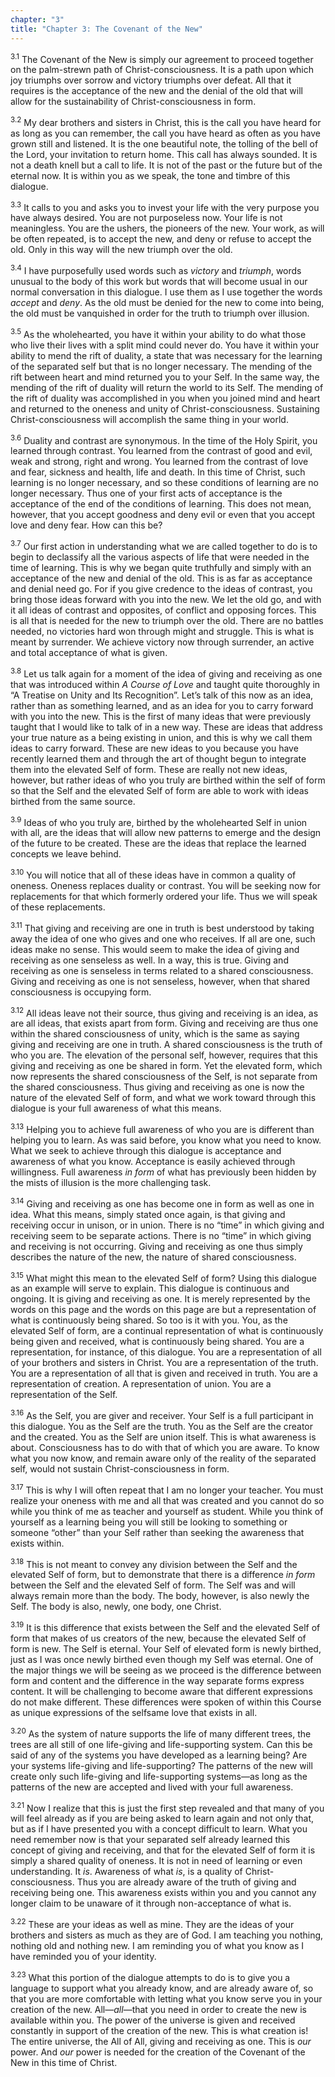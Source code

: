 ```yaml
---
chapter: "3"
title: "Chapter 3: The Covenant of the New"
---
```


<sup>3.1</sup> The Covenant of the New is simply our agreement to
proceed together on the palm-strewn path of Christ-consciousness. It is
a path upon which joy triumphs over sorrow and victory triumphs over
defeat. All that it requires is the acceptance of the new and the denial
of the old that will allow for the sustainability of
Christ-consciousness in form. 

<sup>3.2</sup> My dear brothers and sisters in Christ, this is the call
you have heard for as long as you can remember, the call you have heard
as often as you have grown still and listened. It is the one beautiful
note, the tolling of the bell of the Lord, your invitation to return
home. This call has always sounded. It is not a death knell but a call
to life. It is not of the past or the future but of the eternal now. It
is within you as we speak, the tone and timbre of this dialogue. 

<sup>3.3</sup> It calls to you and asks you to invest your life with the
very purpose you have always desired.  You are not purposeless now. Your
life is not meaningless. You are the ushers, the pioneers of the new.
Your work, as will be often repeated, is to accept the new, and deny or
refuse to accept the old. Only in this way will the new triumph over the
old. 

<sup>3.4</sup> I have purposefully used words such as *victory* and
*triumph*, words unusual to the body of this work but words that will
become usual in our normal conversation in this dialogue. I use them as
I use together the words *accept* and *deny*. As the old must be denied
for the new to come into being, the old must be vanquished in order for
the truth to triumph over illusion. 

<sup>3.5</sup> As the wholehearted, you have it within your ability to
do what those who live their lives with a split mind could never do. You
have it within your ability to mend the rift of duality, a state that
was necessary for the learning of the separated self but that is no
longer necessary. The mending of the rift between heart and mind
returned you to your Self. In the same way, the mending of the rift of
duality will return the world to its Self. The mending of the rift of
duality was accomplished in you when you joined mind and heart and
returned to the oneness and unity of Christ-consciousness. Sustaining
Christ-consciousness will accomplish the same thing in your world. 

<sup>3.6</sup> Duality and contrast are synonymous. In the time of the
Holy Spirit, you learned through contrast. You learned from the contrast
of good and evil, weak and strong, right and wrong.  You learned from
the contrast of love and fear, sickness and health, life and death. In
this time of Christ, such learning is no longer necessary, and so these
conditions of learning are no longer necessary.  Thus one of your first
acts of acceptance is the acceptance of the end of the conditions of
learning.  This does not mean, however, that you accept goodness and
deny evil or even that you accept love and deny fear. How can this be? 

<sup>3.7</sup> Our first action in understanding what we are called
together to do is to begin to declassify all the various aspects of life
that were needed in the time of learning. This is why we began quite
truthfully and simply with an acceptance of the new and denial of the
old.  This is as far as acceptance and denial need go. For if you give
credence to the ideas of contrast, you bring those ideas forward with
you into the new.  We let the old go, and with it all ideas of contrast
and opposites, of conflict and opposing forces. This is all that is
needed for the new to triumph over the old. There are no battles needed,
no victories hard won through might and struggle. This is what is meant
by surrender. We achieve victory now through surrender, an active and
total acceptance of what is given. 

<sup>3.8</sup> Let us talk again for a moment of the idea of giving and
receiving as one that was introduced within *A Course of Love* and
taught quite thoroughly in “A Treatise on Unity and Its Recognition”.
Let’s talk of this now as an idea, rather than as something learned, and
as an idea for you to carry forward with you into the new. This is the
first of many ideas that were previously taught that I would like to
talk of in a new way. These are ideas that address your true nature as a
being existing in union, and this is why we call them ideas to carry
forward.  These are new ideas to you because you have recently learned
them and through the art of thought begun to integrate them into the
elevated Self of form. These are really not new ideas, however, but
rather ideas of who you truly are birthed within the self of form so
that the Self and the elevated Self of form are able to work with ideas
birthed from the same source. 

<sup>3.9</sup> Ideas of who you truly are, birthed by the wholehearted
Self in union with all, are the ideas that will allow new patterns to
emerge and the design of the future to be created. These are the ideas
that replace the learned concepts we leave behind. 

<sup>3.10</sup> You will notice that all of these ideas have in common a
quality of oneness. Oneness replaces duality or contrast. You will be
seeking now for replacements for that which formerly ordered your life.
Thus we will speak of these replacements. 

<sup>3.11</sup> That giving and receiving are one in truth is best
understood by taking away the idea of one who gives and one who
receives. If all are one, such ideas make no sense.  This would seem to
make the idea of giving and receiving as one senseless as well. In a
way, this is true.  Giving and receiving as one is senseless in terms
related to a shared consciousness. Giving and receiving as one is not
senseless, however, when that shared consciousness is occupying form. 

<sup>3.12</sup> All ideas leave not their source, thus giving and
receiving is an idea, as are all ideas, that exists apart from form.
Giving and receiving are thus one within the shared consciousness of
unity, which is the same as saying giving and receiving are one in
truth. A shared consciousness is the truth of who you are.  The
elevation of the personal self, however, requires that this giving and
receiving as one be shared in form. Yet the elevated form, which now
represents the shared consciousness of the Self, is not separate from
the shared consciousness. Thus giving and receiving as one is now the
nature of the elevated Self of form, and what we work toward through
this dialogue is your full awareness of what this means. 

<sup>3.13</sup> Helping you to achieve full awareness of who you are is
different than helping you to learn. As was said before, you know what
you need to know. What we seek to achieve through this dialogue is
acceptance and awareness of what you know. Acceptance is easily achieved
through willingness. Full awareness *in form* of what has previously
been hidden by the mists of illusion is the more challenging task.  

<sup>3.14</sup> Giving and receiving as one has become one in form as
well as one in idea. What this means, simply stated once again, is that
giving and receiving occur in unison, or in union. There is no “time” in
which giving and receiving seem to be separate actions. There is no
“time” in which giving and receiving is not occurring. Giving and
receiving as one thus simply describes the nature of the new, the nature
of shared consciousness. 

<sup>3.15</sup> What might this mean to the elevated Self of form? Using
this dialogue as an example will serve to explain. This dialogue is
continuous and ongoing.  It is giving and receiving as one. It is merely
represented by the words on this page and the words on this page are but
a representation of what is continuously being shared. So too is it with
you. You, as the elevated Self of form, are a continual representation
of what is continuously being given and received, what is continuously
being shared. You are a representation, for instance, of this dialogue.
You are a representation of all of your brothers and sisters in Christ.
You are a representation of the truth. You are a representation of all
that is given and received in truth. You are a representation of
creation. A representation of union. You are a representation of the
Self. 

<sup>3.16</sup> As the Self, you are giver and receiver. Your Self is a
full participant in this dialogue. You as the Self are the truth. You as
the Self are the creator and the created. You as the Self are union
itself.  This is what awareness is about. Consciousness has to do with
that of which you are aware. To know what you now know, and remain aware
only of the reality of the separated self, would not sustain
Christ-consciousness in form.

<sup>3.17</sup> This is why I will often repeat that I am no longer your
teacher.  You must realize your oneness with me and all that was created
and you cannot do so while you think of me as teacher and yourself as
student.  While you think of yourself as a learning being you will still
be looking to something or someone “other” than your Self rather than
seeking the awareness that exists within. 

<sup>3.18</sup> This is not meant to convey any division between the
Self and the elevated Self of form, but to demonstrate that there is a
difference *in form* between the Self and the elevated Self of form. The
Self was and will always remain more than the body. The body, however,
is also newly the Self. The body is also, newly, one body, one Christ. 

<sup>3.19</sup> It is this difference that exists between the Self and
the elevated Self of form that makes of us creators of the new, because
the elevated Self of form is new. The Self is eternal. Your Self of
elevated form is newly birthed, just as I was once newly birthed even
though my Self was eternal. One of the major things we will be seeing as
we proceed is the difference between form and content and the difference
in the way separate forms express content. It will be challenging to
become aware that different expressions do not make different. These
differences were spoken of within this Course as unique expressions of
the selfsame love that exists in all. 

<sup>3.20</sup> As the system of nature supports the life of many
different trees, the trees are all still of one life-giving and
life-supporting system.  Can this be said of any of the systems you have
developed as a learning being? Are your systems life-giving and
life-supporting? The patterns of the new will create only such
life-giving and life-supporting systems—as long as the patterns of the
new are accepted and lived with your full awareness.

<sup>3.21</sup> Now I realize that this is just the first step revealed
and that many of you will feel already as if you are being asked to
learn again and not only that, but as if I have presented you with a
concept difficult to learn. What you need remember now is that your
separated self already learned this concept of giving and receiving, and
that for the elevated Self of form it is simply a shared quality of
oneness. It is not in need of learning or even understanding. It *is*.
Awareness of what *is*, is a quality of Christ-consciousness. Thus you
are already aware of the truth of giving and receiving being one. This
awareness exists within you and you cannot any longer claim to be
unaware of it through non-acceptance of what is. 

<sup>3.22</sup> These are your ideas as well as mine. They are the ideas
of your brothers and sisters as much as they are of God. I am teaching
you nothing, nothing old and nothing new. I am reminding you of what you
know as I have reminded you of your identity.

<sup>3.23</sup> What this portion of the dialogue attempts to do is to
give you a language to support what you already know, and are already
aware of, so that you are more comfortable with letting what you know
serve you in your creation of the new. All—*all*—that you need in order
to create the new is available within you. The power of the universe is
given and received constantly in support of the creation of the new.
This is what creation is! The entire universe, the All of All, giving
and receiving as one. This is *our* power. And *our* power is needed for
the creation of the Covenant of the New in this time of Christ.

